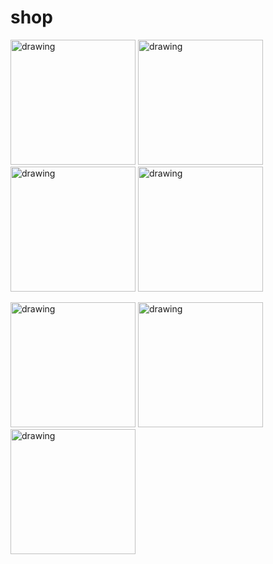 # shop

<p float="left">
<img src="https://user-images.githubusercontent.com/65341290/122591436-963e7900-d080-11eb-817e-c5b08beff7dc.jpg" alt="drawing" width="200"/>
<img src="https://user-images.githubusercontent.com/65341290/122591442-98a0d300-d080-11eb-98f5-a65112e0ba33.jpg" alt="drawing" width="200"/>
<img src="https://user-images.githubusercontent.com/65341290/122591446-99396980-d080-11eb-9b86-6080f0f4dfa0.jpg" alt="drawing" width="200"/>
<img src="https://user-images.githubusercontent.com/65341290/122591461-9cccf080-d080-11eb-8854-caa09e3e7765.jpg" alt="drawing" width="200"/>
</p>

<p float="left">
<img src="https://user-images.githubusercontent.com/65341290/122591447-99d20000-d080-11eb-99aa-7d87a0bfbc0a.jpg" alt="drawing" width="200"/>
<img src="https://user-images.githubusercontent.com/65341290/122591452-9b032d00-d080-11eb-8bee-28049029b354.jpg" alt="drawing" width="200"/>
<img src="https://user-images.githubusercontent.com/65341290/122591458-9b9bc380-d080-11eb-9dcf-350cda75346a.jpg" alt="drawing" width="200"/>
</p>



